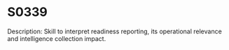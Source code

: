 # S0339
Description: Skill to interpret readiness reporting, its operational relevance and intelligence collection impact.
